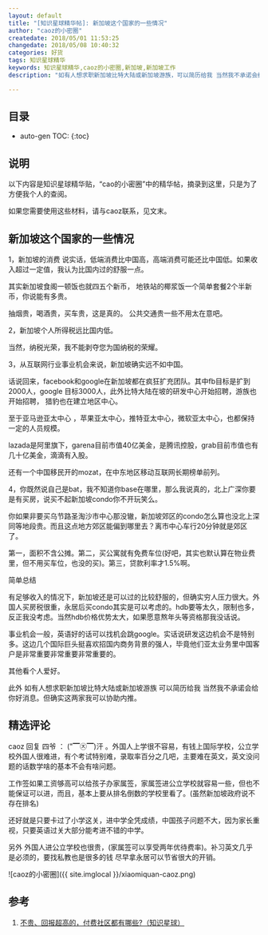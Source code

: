 ```yaml
---
layout: default
title: "[知识星球精华帖]: 新加坡这个国家的一些情况"
author: "caoz的小密圈"
createdate: 2018/05/01 11:53:25
changedate: 2018/05/08 10:40:32
categories: 好货
tags: 知识星球精华
keywords: 知识星球精华,caoz的小密圈,新加坡,新加坡工作
description: "如有人想求职新加坡比特大陆或新加坡游族，可以简历给我 当然我不承诺会给你好消息。但确实这两家我可以协助内推"

---
```


## 目录
* auto-gen TOC:
{:toc}

## 说明

以下内容是知识星球精华贴，“cao的小密圈”中的精华帖，摘录到这里，只是为了方便我个人的查阅。

如果您需要使用这些材料，请与caoz联系，见文末。

## 新加坡这个国家的一些情况

1，新加坡的消费 说实话，低端消费比中国高，高端消费可能还比中国低。如果收入超过一定值，我认为比国内过的舒服一点。

其实新加坡食阁一顿饭也就四五个新币， 地铁站的椰浆饭一个简单套餐2个半新币，你说能有多贵。

抽烟贵，喝酒贵，买车贵，这是真的。
公共交通贵一些不用太在意吧。

2，新加坡个人所得税远比国内低。

当然，纳税光荣，我不能剥夺您为国纳税的荣耀。

3，从互联网行业事业机会来说，新加坡确实远不如中国。

话说回来，facebook和google在新加坡都在疯狂扩充团队。其中fb目标是扩到2000人，google 目标3000人，此外比特大陆在坡的研发中心开始招聘，游族也开始招聘， 猎豹也在建立地区中心。

至于亚马逊亚太中心 ，苹果亚太中心，推特亚太中心，微软亚太中心，也都保持一定的人员规模。

lazada是阿里旗下，garena目前市值40亿美金，是腾讯控股，grab目前市值也有几十亿美金，滴滴有入股。

还有一个中国移民开的mozat，在中东地区移动互联网长期榜单前列。


4，你既然说自己是bat，我不知道你base在哪里，那么我说真的，北上广深你要是有买房，说买不起新加坡condo你不开玩笑么。

你如果非要买乌节路圣淘沙市中心那没辙，新加坡郊区的condo怎么算也没北上深同等地段贵。而且这点地方郊区能偏到哪里去？离市中心车行20分钟就是郊区了。

第一，面积不含公摊。第二，买公寓就有免费车位(好吧，其实也默认算在物业费里，但不用买车位，也没的买)。第三，贷款利率才1.5%啊。

简单总结

有足够收入的情况下，新加坡还是可以过的比较舒服的，但确实穷人压力很大。外国人买房税很重，永居后买condo其实是可以考虑的。hdb要等太久，限制也多，反正我没考虑。当然hdb价格优势太大，如果愿意熬年头等资格那我没话说。

事业机会一般，英语好的话可以找机会跳google。实话说研发这边机会不是特别多。这边几个国际巨头挺喜欢招国内商务背景的强人，毕竟他们亚太业务里中国客户是非常重要非常重要非常重要的。

其他看个人爱好。

此外 如有人想求职新加坡比特大陆或新加坡游族 可以简历给我 当然我不承诺会给你好消息。但确实这两家我可以协助内推。

## 精选评论

caoz 回复 四爷 ：  ("▔㉨▔)汗 。外国人上学很不容易，有钱上国际学校，公立学校外国人很难进，有个考试特别难，录取率百分之几吧，主要难在英文，英文没问题的话数学啥的基本不会有啥问题。

工作签如果工资够高可以给孩子办家属签，家属签进公立学校就容易一些，但也不能保证可以进，而且，基本上要从排名倒数的学校里看了。(虽然新加坡政府说不存在排名) 

还好就是只要卡过了小学这关，进中学全凭成绩，中国孩子问题不大，因为家长重视，只要英语过关大部分能考进不错的中学。 

另外 外国人进公立学校也很贵，(家属签可以享受两年优待费率)。补习英文几乎是必须的，要找私教也是很多的钱 尽早拿永居可以节省很大的开销。

![caoz的小密圈]({{ site.imglocal }}/xiaomiquan-caoz.png) 

## 参考

1. [不贵、回报超高的，付费社区都有哪些?（知识星球）][1]

[1]: http://www.lijiaocn.com/%E5%A5%BD%E8%B4%A7/2018/04/25/fu-fei-she-que.html "不贵、回报超高的，付费社区都有哪些?（知识星球）" 
